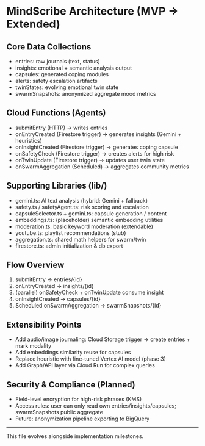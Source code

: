 # MindScribe Architecture (MVP → Extended)

## Core Data Collections
- entries: raw journals (text, status)
- insights: emotional + semantic analysis output
- capsules: generated coping modules
- alerts: safety escalation artifacts
- twinStates: evolving emotional twin state
- swarmSnapshots: anonymized aggregate mood metrics

## Cloud Functions (Agents)
- submitEntry (HTTP) → writes entries
- onEntryCreated (Firestore trigger) → generates insights (Gemini + heuristics)
- onInsightCreated (Firestore trigger) → generates coping capsule
- onSafetyCheck (Firestore trigger) → creates alerts for high risk
- onTwinUpdate (Firestore trigger) → updates user twin state
- onSwarmAggregation (Scheduled) → aggregates community metrics

## Supporting Libraries (lib/)
- gemini.ts: AI text analysis (hybrid: Gemini + fallback)
- safety.ts / safetyAgent.ts: risk scoring and escalation
- capsuleSelector.ts + gemini.ts: capsule generation / content
- embeddings.ts: (placeholder) semantic embedding utilities
- moderation.ts: basic keyword moderation (extendable)
- youtube.ts: playlist recommendations (stub)
- aggregation.ts: shared math helpers for swarm/twin
- firestore.ts: admin initialization & db export

## Flow Overview
1. submitEntry → entries/{id}
2. onEntryCreated → insights/{id}
3. (parallel) onSafetyCheck + onTwinUpdate consume insight
4. onInsightCreated → capsules/{id}
5. Scheduled onSwarmAggregation → swarmSnapshots/{id}

## Extensibility Points
- Add audio/image journaling: Cloud Storage trigger → create entries + mark modality
- Add embeddings similarity reuse for capsules
- Replace heuristic with fine-tuned Vertex AI model (phase 3)
- Add Graph/API layer via Cloud Run for complex queries

## Security & Compliance (Planned)
- Field-level encryption for high-risk phrases (KMS)
- Access rules: user can only read own entries/insights/capsules; swarmSnapshots public aggregate
- Future: anonymization pipeline exporting to BigQuery

---
This file evolves alongside implementation milestones.
